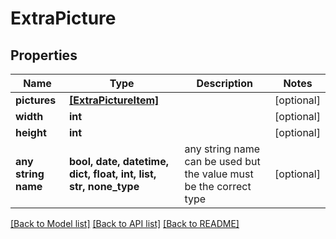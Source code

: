 # ExtraPicture


## Properties
Name | Type | Description | Notes
------------ | ------------- | ------------- | -------------
**pictures** | [**[ExtraPictureItem]**](ExtraPictureItem.md) |  | [optional] 
**width** | **int** |  | [optional] 
**height** | **int** |  | [optional] 
**any string name** | **bool, date, datetime, dict, float, int, list, str, none_type** | any string name can be used but the value must be the correct type | [optional]

[[Back to Model list]](../README.md#documentation-for-models) [[Back to API list]](../README.md#documentation-for-api-endpoints) [[Back to README]](../README.md)


